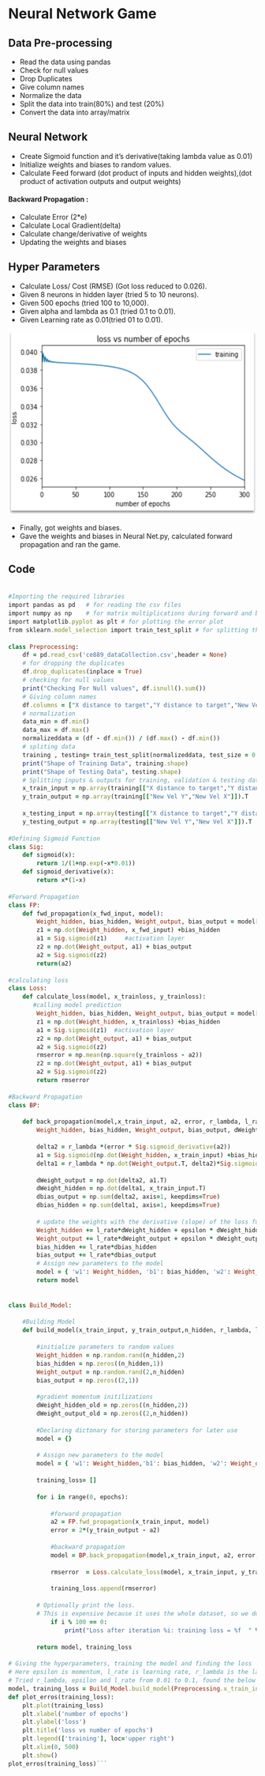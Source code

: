 # Neural Network Game
## Data Pre-processing
- Read the data using pandas
- Check for null values
- Drop Duplicates
- Give column names
- Normalize the data 
- Split the data into train(80%) and test (20%)
- Convert the data into array/matrix

## Neural Network
- Create Sigmoid function and it’s derivative(taking lambda value as 0.01)
- Initialize weights and biases to random values.
- Calculate Feed forward (dot product of inputs and hidden weights),(dot product of activation outputs and output weights)
#### Backward Propagation :
- Calculate Error (2*e)
- Calculate Local Gradient(delta)
- Calculate change/derivative of weights
- Updating the weights and biases

## Hyper Parameters
- Calculate Loss/ Cost (RMSE) (Got loss reduced to 0.026).
- Given 8 neurons in hidden layer (tried 5 to 10 neurons).
- Given 500 epochs (tried 100 to 10,000).
- Given alpha and lambda as 0.1 (tried 0.1 to 0.01).
- Given Learning rate as 0.01(tried 01 to 0.01).

![alt text](https://github.com/Yash4850/DataScience/blob/main/Rocket%20Landing%20Neural%20Netwotk/Figures/Picture1.png)

- Finally, got weights and biases.
- Gave the weights and biases in Neural Net.py, calculated forward propagation and ran the game.

## Code
```ruby

#Importing the required libraries
import pandas as pd   # for reading the csv files 
import numpy as np    # for matrix multiplications during forward and backward propagations
import matplotlib.pyplot as plt # for plotting the error plot
from sklearn.model_selection import train_test_split # for splitting the data into train and test

class Preprocessing:
    df = pd.read_csv('ce889_dataCollection.csv',header = None)
    # for dropping the duplicates
    df.drop_duplicates(inplace = True)
    # checking for null values
    print("Checking For Null values", df.isnull().sum())
    # Giving column names
    df.columns = ["X distance to target","Y distance to target","New Vel Y","New Vel X"]
    # normalization
    data_min = df.min()
    data_max = df.max()
    normalizeddata = (df - df.min()) / (df.max() - df.min())
    # spliting data
    training , testing= train_test_split(normalizeddata, test_size = 0.2)
    print("Shape of Training Data", training.shape)
    print("Shape of Testing Data", testing.shape)
    # Splitting inputs & outputs for training, validation & testing data
    x_train_input = np.array(training[["X distance to target","Y distance to target"]]).T
    y_train_output = np.array(training[["New Vel Y","New Vel X"]]).T

    x_testing_input = np.array(testing[["X distance to target","Y distance to target"]]).T
    y_testing_output = np.array(testing[["New Vel Y","New Vel X"]]).T
    
#Defining Sigmoid Function
class Sig:
    def sigmoid(x):  
        return 1/(1+np.exp(-x*0.01))
    def sigmoid_derivative(x):  
        return x*(1-x)
      
#Forward Propagation
class FP:
    def fwd_propagation(x_fwd_input, model):    
        Weight_hidden, bias_hidden, Weight_output, bias_output = model['w1'], model['b1'], model['w2'], model['b2']
        z1 = np.dot(Weight_hidden, x_fwd_input) +bias_hidden
        a1 = Sig.sigmoid(z1)     #activation layer
        z2 = np.dot(Weight_output, a1) + bias_output
        a2 = Sig.sigmoid(z2)
        return(a2)

#calculating loss
class Loss:
    def calculate_loss(model, x_trainloss, y_trainloss):
       #calling model prediction
        Weight_hidden, bias_hidden, Weight_output, bias_output = model['w1'], model['b1'], model['w2'], model['b2']
        z1 = np.dot(Weight_hidden, x_trainloss) +bias_hidden
        a1 = Sig.sigmoid(z1)  #activation layer
        z2 = np.dot(Weight_output, a1) + bias_output
        a2 = Sig.sigmoid(z2) 
        rmserror = np.mean(np.square(y_trainloss - a2))
        z2 = np.dot(Weight_output, a1) + bias_output
        a2 = Sig.sigmoid(z2)
        return rmserror
   
#Backward Propagation
class BP:
    
    def back_propagation(model,x_train_input, a2, error, r_lambda, l_rate, epsilon):
        Weight_hidden, bias_hidden, Weight_output, bias_output, dWeight_hidden_old, dWeight_output_old = model['w1'], model['b1'], model['w2'], model['b2'], model['dw1_old'], model['dw2_old']
    
        delta2 = r_lambda *(error * Sig.sigmoid_derivative(a2))
        a1 = Sig.sigmoid(np.dot(Weight_hidden, x_train_input) +bias_hidden)  
        delta1 = r_lambda * np.dot(Weight_output.T, delta2)*Sig.sigmoid_derivative(a1)
      
        dWeight_output = np.dot(delta2, a1.T)
        dWeight_hidden = np.dot(delta1, x_train_input.T)
        dbias_output = np.sum(delta2, axis=1, keepdims=True)
        dbias_hidden = np.sum(delta1, axis=1, keepdims=True)
        
        # update the weights with the derivative (slope) of the loss function
        Weight_hidden += l_rate*dWeight_hidden + epsilon * dWeight_hidden_old
        Weight_output += l_rate*dWeight_output + epsilon * dWeight_output_old
        bias_hidden += l_rate*dbias_hidden
        bias_output += l_rate*dbias_output
        # Assign new parameters to the model
        model = { 'w1': Weight_hidden, 'b1': bias_hidden, 'w2': Weight_output, 'b2': bias_output, "dw1_old":dWeight_hidden, "dw2_old": dWeight_output}
        return model
  
 
class Build_Model:
    
    #Building Model
    def build_model(x_train_input, y_train_output,n_hidden, r_lambda, l_rate, epsilon, epochs):
    
        #initialize parameters to random values
        Weight_hidden = np.random.rand(n_hidden,2) 
        bias_hidden = np.zeros((n_hidden,1))
        Weight_output = np.random.rand(2,n_hidden) 
        bias_output = np.zeros((2,1))
    
        #gradient momentum initilizations
        dWeight_hidden_old = np.zeros((n_hidden,2))
        dWeight_output_old = np.zeros((2,n_hidden))
    
        #Declaring dictonary for storing parameters for later use
        model = {}
    
        # Assign new parameters to the model
        model = { 'w1': Weight_hidden,'b1': bias_hidden, 'w2': Weight_output, 'b2': bias_output, "dw1_old":dWeight_hidden_old, "dw2_old": dWeight_output_old}
    
        training_loss= []

        for i in range(0, epochs):
        
            #forward propagation
            a2 = FP.fwd_propagation(x_train_input, model)
            error = 2*(y_train_output - a2)
        
            #backward propagation
            model = BP.back_propagation(model,x_train_input, a2, error, r_lambda, l_rate, epsilon)
                
            rmserror  = Loss.calculate_loss(model, x_train_input, y_train_output)

            training_loss.append(rmserror)
        
        # Optionally print the loss.
        # This is expensive because it uses the whole dataset, so we don't want to do it too often.
            if i % 100 == 0:
                print("Loss after iteration %i: training loss = %f  " %(i,rmserror))
     
        return model, training_loss

# Giving the hyperparameters, training the model and finding the loss
# Here epsilon is momentum, l_rate is learning rate, r_lambda is the lambda in activation function (sigmoid)
# Tried r_lambda, epsilon and l_rate from 0.01 to 0.1, found the below values as best
model, training_loss = Build_Model.build_model(Preprocessing.x_train_input, Preprocessing.y_train_output,n_hidden= 8, epochs = 501, epsilon=0.1, r_lambda = 0.1, l_rate=0.01)
def plot_erros(training_loss):
    plt.plot(training_loss)
    plt.xlabel('number of epochs')
    plt.ylabel('loss')
    plt.title('loss vs number of epochs')
    plt.legend(['training'], loc='upper right')
    plt.xlim(0, 500)
    plt.show()
plot_erros(training_loss)```
